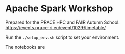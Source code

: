 # Apache Spark Workshop

Prepared for the PRACE HPC and FAIR Autumn School: https://events.prace-ri.eu/event/1029/timetable/

Run the `./setup_env.sh` script to set your environment.

The notebooks are 